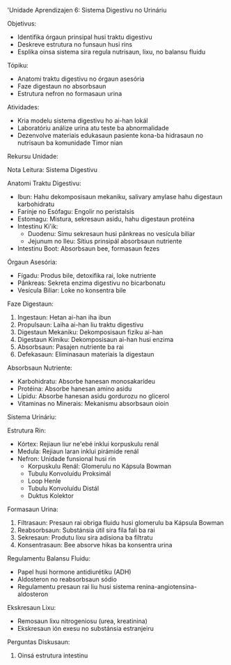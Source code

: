 'Unidade Aprendizajen 6: Sistema Digestivu no Urináriu

Objetivus:
* Identifika órgaun prinsipal husi traktu digestivu
* Deskreve estrutura no funsaun husi rins
* Esplika oinsa sistema sira regula nutrisaun, lixu, no balansu fluidu

Tópiku:
* Anatomi traktu digestivu no órgaun asesória
* Faze digestaun no absorbsaun
* Estrutura nefron no formasaun urina

Atividades:
* Kria modelu sistema digestivu ho ai-han lokál
* Laboratóriu análize urina atu teste ba abnormalidade
* Dezenvolve materiais edukasaun pasiente kona-ba hidrasaun no nutrisaun ba komunidade Timor nian

Rekursu Unidade:

Nota Leitura:
Sistema Digestivu

Anatomi Traktu Digestivu:
* Ibun: Hahu dekomposisaun mekaniku, salivary amylase hahu digestaun karbohidratu
* Farínje no Esófagu: Engolir no peristalsis
* Estomagu: Mistura, sekresaun asidu, hahu digestaun protéina
* Intestinu Ki'ik:
  * Duodenu: Simu sekresaun husi pânkreas no vesícula biliar
  * Jejunum no Ileu: Sítius prinsipál absorbsaun nutriente
* Intestinu Boot: Absorbsaun bee, formasaun fezes

Órgaun Asesória:
* Fígadu: Produs bile, detoxifika rai, loke nutriente
* Pânkreas: Sekreta enzima digestivu no bicarbonatu
* Vesícula Biliar: Loke no konsentra bile

Faze Digestaun:
1. Ingestaun: Hetan ai-han iha ibun
2. Propulsaun: Laiha ai-han liu traktu digestivu
3. Digestaun Mekaniku: Dekomposisaun fiziku ai-han
4. Digestaun Kímiku: Dekomposisaun ai-han husi enzima
5. Absorbsaun: Pasajen nutriente ba rai
6. Defekasaun: Eliminasaun materiais la digestaun

Absorbsaun Nutriente:
* Karbohidratu: Absorbe hanesan monosakarídeu
* Protéina: Absorbe hanesan amino asidu
* Lípidu: Absorbe hanesan asidu gordurozu no glicerol
* Vitaminas no Minerais: Mekanismu absorbsaun oioin

Sistema Urináriu:

Estrutura Rin:
* Kórtex: Rejiaun liur ne'ebé inklui korpuskulu renál
* Medula: Rejiaun laran inklui pirámide renál
* Nefron: Unidade funsional husi rin
  * Korpuskulu Renál: Glomerulu no Kápsula Bowman
  * Tubulu Konvoluídu Proksimál
  * Loop Henle
  * Tubulu Konvoluídu Distál
  * Duktus Kolektor

Formasaun Urina:
1. Filtrasaun: Presaun rai obriga fluidu husi glomerulu ba Kápsula Bowman
2. Reabsorbsaun: Substánsia útil sira fila fali ba rai
3. Sekresaun: Produtu lixu sira adisiona ba filtratu
4. Konsentrasaun: Bee absorve hikas ba konsentra urina

Regulamentu Balansu Fluidu:
* Papel husi hormone antidiurétiku (ADH)
* Aldosteron no reabsorbsaun sódio
* Regulamentu presaun rai liu husi sistema renina-angiotensina-aldosteron

Ekskresaun Lixu:
* Remosaun lixu nitrogeniosu (urea, kreatinina)
* Ekskresaun ión exesu no substánsia estranjeiru

Perguntas Diskusaun:
1. Oinsá estrutura intestinu